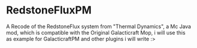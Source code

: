 # RedstoneFluxPM
A Recode of the RedstoneFlux system from "Thermal Dynamics", a Mc Java mod, which is compatible with the Original Galacticraft Mop, i will use this as example for GalacticraftPM and other plugins i will write :>
